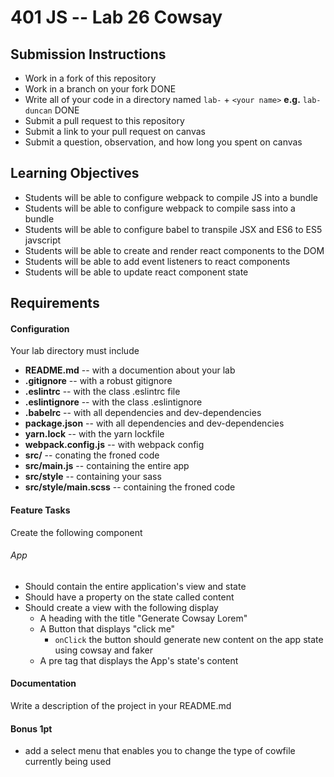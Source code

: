 401 JS --  Lab 26 Cowsay
===

## Submission Instructions
  * Work in a fork of this repository
  * Work in a branch on your fork DONE
  * Write all of your code in a directory named `lab-` + `<your name>` **e.g.** `lab-duncan` DONE
  * Submit a pull request to this repository
  * Submit a link to your pull request on canvas
  * Submit a question, observation, and how long you spent on canvas  

## Learning Objectives  
* Students will be able to configure webpack to compile JS into a bundle
* Students will be able to configure webpack to compile sass into a bundle
* Students will be able to configure babel to transpile JSX and ES6 to ES5 javscript
* Students will be able to create and render react components to the DOM
* Students will be able to add event listeners to react components
* Students will be able to update react component state

## Requirements  
#### Configuration  
Your lab directory must include  
* **README.md** -- with a documention about your lab
* **.gitignore** -- with a robust gitignore
* **.eslintrc** -- with the class .eslintrc file
* **.eslintignore** -- with the class .eslintignore
* **.babelrc** -- with all dependencies and dev-dependencies
* **package.json** -- with all dependencies and dev-dependencies
* **yarn.lock** -- with the yarn lockfile
* **webpack.config.js** -- with webpack config
* **src/** -- conating the froned code
* **src/main.js** -- containing the entire app
* **src/style** -- containing your sass
* **src/style/main.scss** -- containing the froned code

#### Feature Tasks  
Create the following component
###### App
* Should contain the entire application's view and state
* Should have a property on the state called content
* Should create a view with the following display
  * A heading with the title "Generate Cowsay Lorem"
  * A Button that displays "click me"
    * `onClick` the button should generate new content on the app state using cowsay and faker
  * A pre tag that displays the App's state's content

####  Documentation  
Write a description of the project in your README.md

#### Bonus 1pt
* add a select menu that enables you to change the type of cowfile currently being used
